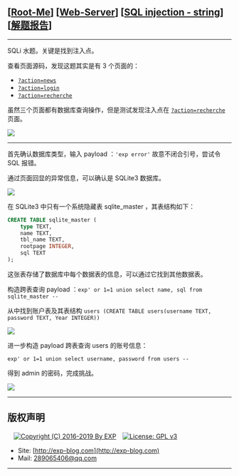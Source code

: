 ## [[Root-Me](https://www.root-me.org/)] [[Web-Server](https://www.root-me.org/en/Challenges/Web-Server/)] [[SQL injection - string](https://www.root-me.org/en/Challenges/Web-Server/SQL-injection-string)] [[解题报告](http://exp-blog.com/2019/03/10/pid-3544/)]

------


SQLi 水题。关键是找到注入点。

查看页面源码，发现这题其实是有 3 个页面的：

- [`?action=news`](http://challenge01.root-me.org/web-serveur/ch19/?action=news)
- [`?action=login`](http://challenge01.root-me.org/web-serveur/ch19/?action=login)
- [`?action=recherche`](http://challenge01.root-me.org/web-serveur/ch19/?action=recherche)

虽然三个页面都有数据库查询操作，但是测试发现注入点在 [`?action=recherche`](http://challenge01.root-me.org/web-serveur/ch19/?action=recherche) 页面。

![](http://exp-blog.com/wp-content/uploads/2019/03/f63c184e2b5cb9283d1f342d8b123101.png)

------------

首先确认数据库类型，输入 payload ：`'exp error'` 故意不闭合引号，尝试令 SQL 报错。

通过页面回显的异常信息，可以确认是 SQLite3 数据库。

![](http://exp-blog.com/wp-content/uploads/2019/03/611677c2a3daa92daec162c413bea34d.png)

在 SQLite3 中只有一个系统隐藏表 sqlite_master ，其表结构如下：

```sql
CREATE TABLE sqlite_master (
    type TEXT,
    name TEXT,
    tbl_name TEXT,
    rootpage INTEGER,
    sql TEXT
);
```

这张表存储了数据库中每个数据表的信息，可以通过它找到其他数据表。

构造跨表查询 payload ：`exp' or 1=1 union select name, sql from sqlite_master --`

从中找到账户表及其表结构 `users (CREATE TABLE users(username TEXT, password TEXT, Year INTEGER))`

![](http://exp-blog.com/wp-content/uploads/2019/03/e3ca02b4c66138425e74cf21e57e3b45.png)

进一步构造 payload 跨表查询 users 的账号信息：

`exp' or 1=1 union select username, password from users --`

得到 admin 的密码，完成挑战。

![](http://exp-blog.com/wp-content/uploads/2019/03/cb8269f9d12cacf8459a90d389200200.png)

------

## 版权声明

　[![Copyright (C) 2016-2019 By EXP](https://img.shields.io/badge/Copyright%20(C)-2016~2019%20By%20EXP-blue.svg)](http://exp-blog.com)　[![License: GPL v3](https://img.shields.io/badge/License-GPL%20v3-blue.svg)](https://www.gnu.org/licenses/gpl-3.0)
  

- Site: [http://exp-blog.com](http://exp-blog.com) 
- Mail: <a href="mailto:289065406@qq.com?subject=[EXP's Github]%20Your%20Question%20（请写下您的疑问）&amp;body=What%20can%20I%20help%20you?%20（需要我提供什么帮助吗？）">289065406@qq.com</a>


------
